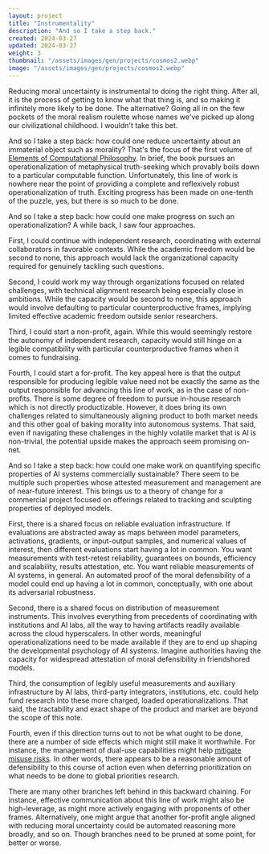 ```yaml
---
layout: project
title: "Instrumentality"
description: "And so I take a step back."
created: 2024-03-27
updated: 2024-03-27
weight: 3
thumbnail: "/assets/images/gen/projects/cosmos2.webp"
image: "/assets/images/gen/projects/cosmos2.webp"
---
```


Reducing moral uncertainty is instrumental to doing the right thing. After all, it is the process of getting to know what that thing is, and so making it infinitely more likely to be done. The alternative? Going all in on the few pockets of the moral realism roulette whose names we've picked up along our civilizational childhood. I wouldn't take this bet.

And so I take a step back: how could one reduce uncertainty about an immaterial object such as morality? That's the focus of the first volume of [Elements of Computational Philosophy](https://compphil.github.io/). In brief, the book pursues an operationalization of metaphysical truth-seeking which provably boils down to a particular computable function. Unfortunately, this line of work is nowhere near the point of providing a complete and reflexively robust operationalization of truth. Exciting progress has been made on one-tenth of the puzzle, yes, but there is so much to be done.

And so I take a step back: how could one make progress on such an operationalization? A while back, I saw four approaches.

First, I could continue with independent research, coordinating with external collaborators in favorable contexts. While the academic freedom would be second to none, this approach would lack the organizational capacity required for genuinely tackling such questions.

Second, I could work my way through organizations focused on related challenges, with technical alignment research being especially close in ambitions. While the capacity would be second to none, this approach would involve defaulting to particular counterproductive frames, implying limited effective academic freedom outside senior researchers.

Third, I could start a non-profit, again. While this would seemingly restore the autonomy of independent research, capacity would still hinge on a legible compatibility with particular counterproductive frames when it comes to fundraising.

Fourth, I could start a for-profit. The key appeal here is that the output responsible for producing legible value need not be exactly the same as the output responsible for advancing this line of work, as in the case of non-profits. There is some degree of freedom to pursue in-house research which is not directly productizable. However, it does bring its own challenges related to simultaneously aligning product to both market needs and this other goal of baking morality into autonomous systems. That said, even if navigating these challenges in the highly volatile market that is AI is non-trivial, the potential upside makes the approach seem promising on-net.

And so I take a step back: how could one make work on quantifying specific properties of AI systems commercially sustainable? There seem to be multiple such properties whose attested measurement and management are of near-future interest. This brings us to a theory of change for a commercial project focused on offerings related to tracking and sculpting properties of deployed models.

First, there is a shared focus on reliable evaluation infrastructure. If evaluations are abstracted away as maps between model parameters, activations, gradients, or input-output samples, and numerical values of interest, then different evaluations start having a lot in common. You want measurements with test-retest reliability, guarantees on bounds, efficiency and scalability, results attestation, etc. You want reliable measurements of AI systems, in general. An automated proof of the moral defensibility of a model could end up having a lot in common, conceptually, with one about its adversarial robustness.

Second, there is a shared focus on distribution of measurement instruments. This involves everything from precedents of coordinating with institutions and AI labs, all the way to having artifacts readily available across the cloud hyperscalers. In other words, meaningful operationalizations need to be made available if they are to end up shaping the developmental psychology of AI systems. Imagine authorities having the capacity for widespread attestation of moral defensibility in friendshored models.

Third, the consumption of legibly useful measurements and auxiliary infrastructure by AI labs, third-party integrators, institutions, etc. could help fund research into these more charged, loaded operationalizations. That said, the tractability and exact shape of the product and market are beyond the scope of this note.

Fourth, even if this direction turns out to not be what ought to be done, there are a number of side effects which might still make it worthwhile. For instance, the management of dual-use capabilities might help [mitigate misuse risks](https://www.openphilanthropy.org/grants/straumli-llm-cyberoffense-benchmark/). In other words, there appears to be a reasonable amount of defensibility to this course of action even when deferring prioritization on what needs to be done to global priorities research.

There are many other branches left behind in this backward chaining. For instance, effective communication about this line of work might also be high-leverage, as might more actively engaging with proponents of other frames. Alternatively, one might argue that another for-profit angle aligned with reducing moral uncertainty could be automated reasoning more broadly, and so on. Though branches need to be pruned at some point, for better or worse.
